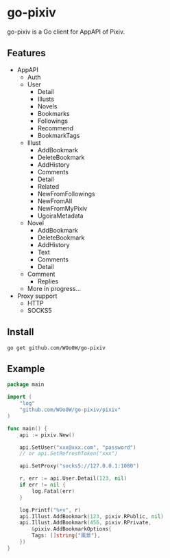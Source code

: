 # go-pixiv

go-pixiv is a Go client for AppAPI of Pixiv.

## Features

* AppAPI
  * Auth
  * User
    * Detail
    * Illusts
    * Novels
    * Bookmarks
    * Followings
    * Recommend
    * BookmarkTags
  * Illust
    * AddBookmark
    * DeleteBookmark
    * AddHistory
    * Comments
    * Detail
    * Related
    * NewFromFollowings
    * NewFromAll
    * NewFromMyPixiv
    * UgoiraMetadata
  * Novel
    * AddBookmark
    * DeleteBookmark
    * AddHistory
    * Text
    * Comments
    * Detail
  * Comment
    * Replies
  * More in progress...
* Proxy support
  * HTTP
  * SOCKS5

## Install

`go get github.com/WOo0W/go-pixiv`

## Example

```go
package main

import (
    "log"
    "github.com/WOo0W/go-pixiv/pixiv"
)

func main() {
    api := pixiv.New()

    api.SetUser("xxx@xxx.com", "password")
    // or api.SetRefreshToken("xxx")

    api.SetProxy("socks5://127.0.0.1:1080")

    r, err := api.User.Detail(123, nil)
    if err != nil {
        log.Fatal(err)
    }

    log.Printf("%+v", r)
    api.Illust.AddBookmark(123, pixiv.RPublic, nil)
    api.Illust.AddBookmark(456, pixiv.RPrivate,
        &pixiv.AddBookmarkOptions{
        Tags: []string{"風景"},
    })
}
```
